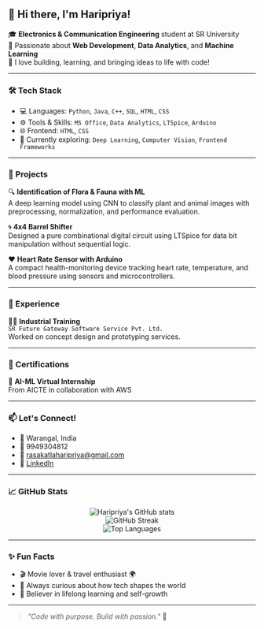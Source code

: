 ## 👋 Hi there, I'm Haripriya!

🎓 **Electronics & Communication Engineering** student at SR University  
🌱 Passionate about **Web Development**, **Data Analytics**, and **Machine Learning**  
🚀 I love building, learning, and bringing ideas to life with code!

---

### 🛠️ Tech Stack
- 💻 Languages: `Python`, `Java`, `C++`, `SQL`, `HTML`, `CSS`
- ⚙️ Tools & Skills: `MS Office`, `Data Analytics`, `LTSpice`, `Arduino`
- 🌐 Frontend: `HTML`, `CSS`
- 🧠 Currently exploring: `Deep Learning`, `Computer Vision`, `Frontend Frameworks`

---

### 📂 Projects

🔍 **Identification of Flora & Fauna with ML**  
A deep learning model using CNN to classify plant and animal images with preprocessing, normalization, and performance evaluation.

🌀 **4x4 Barrel Shifter**  
Designed a pure combinational digital circuit using LTSpice for data bit manipulation without sequential logic.

❤️ **Heart Rate Sensor with Arduino**  
A compact health-monitoring device tracking heart rate, temperature, and blood pressure using sensors and microcontrollers.

---

### 💼 Experience

👩‍💻 **Industrial Training**  
`SR Future Gateway Software Service Pvt. Ltd.`  
Worked on concept design and prototyping services.

---

### 🏅 Certifications

🧠 **AI-ML Virtual Internship**  
From AICTE in collaboration with AWS

---

### 📫 Let's Connect!

- 📍 Warangal, India  
- 📱 9949304812  
- 📧 [rasakatlaharipriya@gmail.com](mailto:rasakatlaharipriya@gmail.com)  
- 🔗 [LinkedIn](https://www.linkedin.com/in/r-hari-priya-2b33b0235)

---

### 📈 GitHub Stats

<p align="center">
  <img src="https://github-readme-stats.vercel.app/api?username=Haripriya3902&show_icons=true&theme=radical" alt="Haripriya's GitHub stats" />
  <br/>
  <img src="https://github-readme-streak-stats.herokuapp.com/?user=Haripriya3902&theme=radical" alt="GitHub Streak" />
  <br/>
  <img src="https://github-readme-stats.vercel.app/api/top-langs/?username=Haripriya3902&layout=compact&theme=radical" alt="Top Languages" />
</p>

---

### ✨ Fun Facts

- 🎬 Movie lover & travel enthusiast 🌍  
- 🧠 Always curious about how tech shapes the world  
- 🌟 Believer in lifelong learning and self-growth

---

> _"Code with purpose. Build with passion."_ 💜

